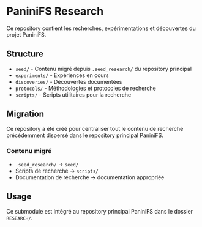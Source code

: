 # PaniniFS Research

Ce repository contient les recherches, expérimentations et découvertes du projet PaniniFS.

## Structure

- `seed/` - Contenu migré depuis `.seed_research/` du repository principal
- `experiments/` - Expériences en cours
- `discoveries/` - Découvertes documentées
- `protocols/` - Méthodologies et protocoles de recherche
- `scripts/` - Scripts utilitaires pour la recherche

## Migration

Ce repository a été créé pour centraliser tout le contenu de recherche précédemment dispersé dans le repository principal PaniniFS.

### Contenu migré

- `.seed_research/` → `seed/`
- Scripts de recherche → `scripts/`
- Documentation de recherche → documentation appropriée

## Usage

Ce submodule est intégré au repository principal PaniniFS dans le dossier `RESEARCH/`.
